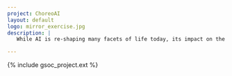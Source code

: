 ```yaml
---
project: ChoreoAI
layout: default
logo: mirror_exercise.jpg
description: |
   While AI is re-shaping many facets of life today, its impact on the arts has garnered a particular interest by the general public. AI-generated artistic outputs are growing increasingly sophisticated, but artists themselves are too often left out of the development process for such tools, yielding a stark societal divide between AI developers and the artists who inspire them. Moreover, dance as an artistic discipline has been historically overlooked and misunderstood by the AI community. The mission of this project is to put dancers and technologists directly in conversation to construct radical new tools for AI-enabled choreography that are both state-of-the-art and artist-led.

---
```


{% include gsoc_project.ext %}
